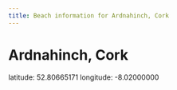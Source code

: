 ```yaml
---
title: Beach information for Ardnahinch, Cork
---
```

# Ardnahinch, Cork 

<div class="location-info">latitude: 52.80665171 longitude: -8.02000000</div>
<div id="met-eireann-warnings" onload="get_met_eireann_warnings(EI04)"></div>
<div></div>
